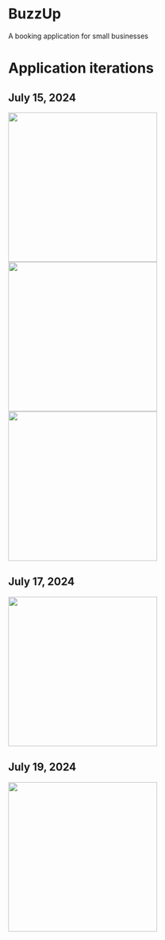 # BuzzUp

A booking application for small businesses

# Application iterations

## July 15, 2024
<ul style="list-style-type: none; padding: 0; margin: 0;">
    <li style="display: inline-block;">
        <img src="https://github.com/user-attachments/assets/7da56eb0-a266-487f-9e96-761dd4eecc64" width="300">
    </li>
    <li style="display: inline-block;">
        <img src="https://github.com/user-attachments/assets/40077978-1d9c-4969-80f7-bc8dd05abf04" width="300">
    </li>
    <li style="display: inline-block;">
        <img src="https://github.com/user-attachments/assets/c85b8a67-f332-4338-9dc0-9b8eb1f1552d" width="300">
    </li>
</ul>


## July 17, 2024
<img src="https://github.com/user-attachments/assets/e6794a6a-49d4-45e8-920d-ccdd275f9fce" width="300">

## July 19, 2024
<img src="https://github.com/user-attachments/assets/7dbd6f8d-b773-461d-a8fa-3c8cf442afcf" width="300">
